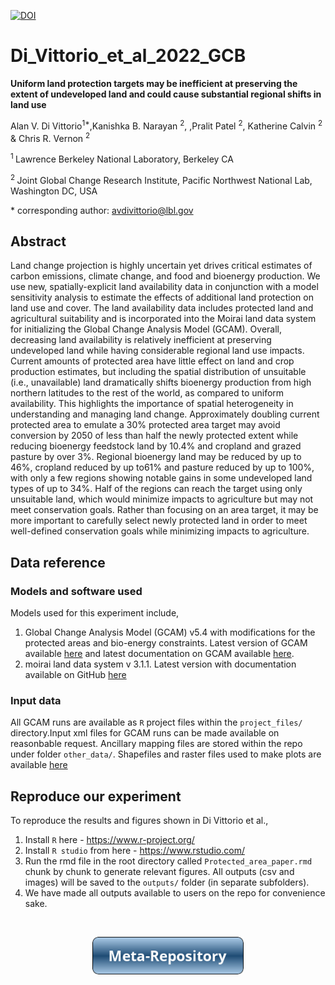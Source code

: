 [![DOI](https://zenodo.org/badge/265119113.svg)](https://zenodo.org/badge/latestdoi/265119113)


# Di_Vittorio_et_al_2022_GCB

**Uniform land protection targets may be inefficient at preserving the extent of undeveloped land and could cause substantial regional shifts in land use**

Alan V. Di Vittorio<sup>1\*</sup>,Kanishka B. Narayan <sup>2</sup>,
,Pralit Patel <sup>2</sup>, Katherine Calvin <sup>2</sup> & Chris R. Vernon <sup>2</sup>


<sup>1 </sup> Lawrence Berkeley National Laboratory, Berkeley CA  

<sup>2 </sup> Joint Global Change Research Institute, Pacific Northwest National Lab, Washington DC, USA 


\* corresponding author:  avdivittorio@lbl.gov

## Abstract
Land change projection is highly uncertain yet drives critical estimates of carbon emissions, climate change, and food and bioenergy production. We use new, spatially-explicit land availability data in conjunction with a model sensitivity analysis to estimate the effects of additional land protection on land use and cover. The land availability data includes protected land and agricultural suitability and is incorporated into the Moirai land data system for initializing the Global Change Analysis Model (GCAM). Overall, decreasing land availability is relatively inefficient at preserving undeveloped land while having considerable regional land use impacts. Current amounts of protected area have little effect on land and crop production estimates, but including the spatial distribution of unsuitable (i.e., unavailable) land dramatically shifts bioenergy production from high northern latitudes to the rest of the world, as compared to uniform availability. This highlights the importance of spatial heterogeneity in understanding and managing land change. Approximately doubling current protected area to emulate a 30% protected area target may avoid conversion by 2050 of less than half the newly protected extent while reducing bioenergy feedstock land by 10.4% and cropland and grazed pasture by over 3%. Regional bioenergy land may be reduced by up to 46%, cropland reduced by up to61% and pasture reduced by up to 100%, with only a few regions showing notable gains in some undeveloped land types of up to 34%. Half of the regions can reach the target using only unsuitable land, which would minimize impacts to agriculture but may not meet conservation goals. Rather than focusing on an area target, it may be more important to carefully select newly protected land in order to meet well-defined conservation goals while minimizing impacts to agriculture.


## Data reference

### Models and software used
Models used for this experiment include, 
1. Global Change Analysis Model (GCAM) v5.4 with modifications for the protected areas and bio-energy constraints. Latest version of GCAM available [here](https://zenodo.org/record/6619287) and latest documentation on GCAM available [here](https://jgcri.github.io/gcam-doc/).
2. moirai land data system v 3.1.1. Latest version with documentation available on GitHub [here](https://github.com/JGCRI/moirai) 

### Input data
All GCAM runs are available as `R` project files within the `project_files/` directory.Input xml files for GCAM runs can be made available on reasonbable request. Ancillary mapping files are stored within the repo under folder `other_data/`. Shapefiles and raster files used to make plots are available [here](https://zenodo.org/record/4688451)  
## Reproduce our experiment
To reproduce the results and figures shown in Di Vittorio et al.,

1. Install `R` here - https://www.r-project.org/
2. Install `R studio` from here - https://www.rstudio.com/
3. Run the rmd file in the root directory called `Protected_area_paper.rmd` chunk by chunk to generate relevant figures. All outputs (csv and images) will be saved to the `outputs/` folder (in separate subfolders).
4. We have made all outputs available to users on the repo for convenience sake. 


<br>
<p align="center">
<a href="https://jgcri.github.io/Di_Vittorio_et_al_2022_GCB/articles/Protected_area_paper.html" target="_blank"><img src="https://github.com/JGCRI/jgcricolors/blob/main/vignettes/button_metarepo.PNG?raw=true" height="60"/></a>
</p>
